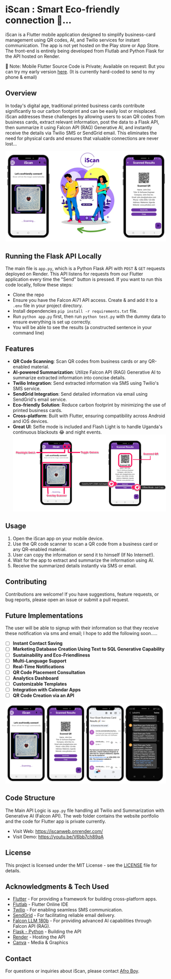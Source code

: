 # iScan : Smart Eco-friendly connection 🎉...

iScan is a Flutter mobile application designed to simplify business-card management using QR codes, AI, and Twilio services for instant communication. The app is not yet hosted on the Play store or App Store. The front-end is entirely being developed from Flutlab and Python Flask for the API hosted on Render.

📌 Note: Mobile Flutter Source Code is Private; Available on request: But you can try my early version [here](https://tinyurl.com/ym9w4x56). (It is currently hard-coded to send to my phone & email)

## Overview

In today's digital age, traditional printed business cards contribute significantly to our carbon footprint and can be easily lost or misplaced. iScan addresses these challenges by allowing users to scan QR codes from business cards, extract relevant information, post the data to a Flask API, then summarize it using Falcon API (RAG) Generative AI, and instantly receive the details via Twilio SMS or SendGrid email. This eliminates the need for physical cards and ensures that valuable connections are never lost...

![](images/iSCAN_T.png)

## Running the Flask API Locally
The main file is `app.py`, which is a Python Flask API with `POST` & `GET` requests deployed on Render. This API listens for requests from our Flutter application every time the "Send" button is pressed. If you want to run this code locally, follow these steps:

- Clone the repo
- Ensure you have the Falcon AI71 API access. Create & and add it to a `.env` file in your project directory.
- Install dependencies `pip install -r requirements.txt` file.
- Run `python app.py` first, then run `python test.py` with the dummy data to ensure everything is set up correctly.
- You will be able to see the results (a constructed sentence in your command line)

## Features

- **QR Code Scanning**: Scan QR codes from business cards or any QR-enabled material.
- **AI-powered Summarization**: Utilize Falcon API (RAG) Generative AI to summarize extracted information into concise details.
- **Twilio Integration**: Send extracted information via SMS using Twilio's SMS service.
- **SendGrid Integration**: Send detailed information via email using SendGrid's email service.
- **Eco-friendly Solution**: Reduce carbon footprint by minimizing the use of printed business cards.
- **Cross-platform**: Built with Flutter, ensuring compatibility across Android and iOS devices.
- **Great UI**: Selfie mode is included and Flash Light is to handle Uganda's continuous blackouts 😂 and night events.
![](images/iScanQRF.png)

## Usage

1. Open the iScan app on your mobile device.
2. Use the QR code scanner to scan a QR code from a business card or any QR-enabled material.
3. User can copy the information or send it to himself (If No Internet!).
4. Wait for the app to extract and summarize the information using AI.
5. Receive the summarized details instantly via SMS or email.

## Contributing

Contributions are welcome! If you have suggestions, feature requests, or bug reports, please open an issue or submit a pull request.

## Future Implementations
The user will be able to signup with their information so that they receive these notification via sms and email; I hope to add the following soon.....

- [ ] **Instant Contact Saving**
- [ ] **Marketing Database Creation Using Text to SQL Generative Capability**
- [ ] **Sustainability and Eco-Friendliness**
- [ ] **Multi-Language Support**
- [ ] **Real-Time Notifications**
- [ ] **QR Code Placement Consultation**
- [ ] **Analytics Dashboard**
- [ ] **Customizable Templates**
- [ ] **Integration with Calendar Apps**
- [ ] **QR Code Creation via an API**

![](images/iScanQR.png)

## Code Structure
The Main API Logic is `app.py` file handling all Twilio and Summarization with Generative AI (Falcon API). The web folder contains the website portfolio and the code for Flutter app is private currently.

- Visit Web: https://iscanweb.onrender.com/
- Visit Demo: https://youtu.be/V6bb7ch89qA

## License

This project is licensed under the MIT License - see the [LICENSE](LICENSE) file for details.

## Acknowledgments & Tech Used

- [Flutter](https://flutter.dev/) - For providing a framework for building cross-platform apps.
- [Flutlab](https://flutlab.io/) - Flutter Online IDE
- [Twilio](https://www.twilio.com/) - For enabling seamless SMS communication.
- [SendGrid](https://sendgrid.com/) - For facilitating reliable email delivery.
- [Falcon LLM 180b](https://falconllm.tii.ae/) - For providing advanced AI capabilities through Falcon API (RAG).
- [Flask - Python](https://flask.palletsprojects.com/) - Building the API
- [Render](https://render.com/) - Hosting the API
- [Canva](https://canva.com/) - Media & Graphics

## Contact

For questions or inquiries about iScan, please contact [Afro Boy](mailto:ronlinx6@gmail,com).
